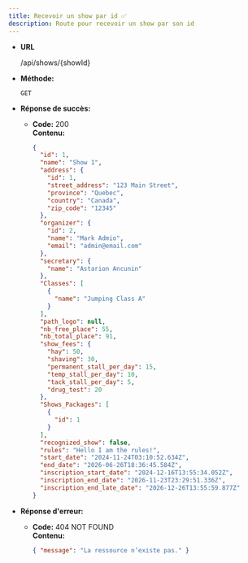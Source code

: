 ```yaml
---
title: Recevoir un show par id ✅
description: Route pour recevoir un show par son id
---
```


- **URL**

  /api/shows/{showId}

- **Méthode:**

  `GET`

- **Réponse de succès:**

  - **Code:** 200 <br />
    **Contenu:**
    ```json
    {
      "id": 1,
      "name": "Show 1",
      "address": {
        "id": 1,
        "street_address": "123 Main Street",
        "province": "Quebec",
        "country": "Canada",
        "zip_code": "12345"
      },
      "organizer": {
        "id": 2,
        "name": "Mark Admio",
        "email": "admin@email.com"
      },
      "secretary": {
        "name": "Astarion Ancunin"
      },
      "Classes": [
        {
          "name": "Jumping Class A"
        }
      ],
      "path_logo": null,
      "nb_free_place": 55,
      "nb_total_place": 91,
      "show_fees": {
        "hay": 50,
        "shaving": 30,
        "permanent_stall_per_day": 15,
        "temp_stall_per_day": 10,
        "tack_stall_per_day": 5,
        "drug_test": 20
      },
      "Shows_Packages": [
        {
          "id": 1
        }
      ],
      "recognized_show": false,
      "rules": "Hello I am the rules!",
      "start_date": "2024-11-24T03:10:52.634Z",
      "end_date": "2026-06-26T18:36:45.584Z",
      "inscription_start_date": "2024-12-16T13:55:34.052Z",
      "inscription_end_date": "2026-11-23T23:29:51.336Z",
      "inscription_end_late_date": "2026-12-26T13:55:59.877Z"
    }
    ```

- **Réponse d'erreur:**

  - **Code:** 404 NOT FOUND <br />
    **Contenu:**
    ```json
    { "message": "La ressource n’existe pas." }
    ```
